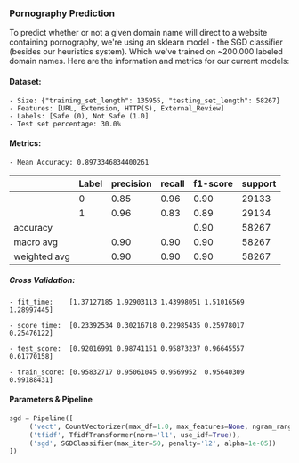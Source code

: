 ### Pornography Prediction
To predict whether or not a given domain name will direct to a website containing pornography, we're using an sklearn model - the SGD classifier (besides our heuristics system).  Which we've trained on ~200.000 labeled domain names.  Here are the information and metrics for our current models:

#### Dataset:
    - Size: {"training_set_length": 135955, "testing_set_length": 58267}
    - Features: [URL, Extension, HTTP(S), External_Review]
    - Labels: [Safe (0), Not Safe (1.0]
    - Test set percentage: 30.0%

 
#### Metrics:
    - Mean Accuracy: 0.8973346834400261

||Label|precision|recall|f1-score|support|
|---|---|---|---|---|---|
||0|0.85|0.96|0.90|29133|
||1|0.96|0.83|0.89|29134|
|accuracy||||0.90|58267|
|macro avg||0.90|0.90|0.90|58267|
|weighted avg||0.90|0.90|0.90|58267|

##### Cross Validation:
    - fit_time:    [1.37127185 1.92903113 1.43998051 1.51016569 1.28997445]
     
    - score_time:  [0.23392534 0.30216718 0.22985435 0.25978017 0.25476122]
     
    - test_score:  [0.92016991 0.98741151 0.95873237 0.96645557 0.61770158]
    
    - train_score: [0.95832717 0.95061045 0.9569952  0.95640309 0.99188431] 

#### Parameters & Pipeline

```python
sgd = Pipeline([
     ('vect', CountVectorizer(max_df=1.0, max_features=None, ngram_range=(1,1))),
     ('tfidf', TfidfTransformer(norm='l1', use_idf=True)),
     ('sgd', SGDClassifier(max_iter=50, penalty='l2', alpha=1e-05))
])
```
